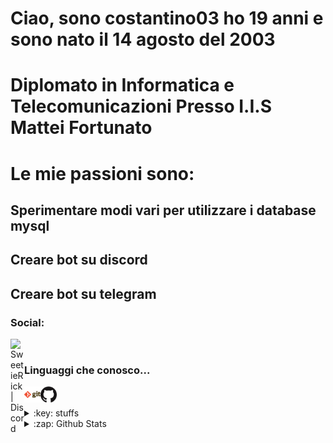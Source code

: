# Ciao, sono costantino03 ho 19 anni e sono nato il 14 agosto del 2003
# Diplomato in Informatica e Telecomunicazioni Presso I.I.S Mattei Fortunato
# Le mie passioni sono:
## Sperimentare modi vari per utilizzare i database mysql
## Creare bot su discord
## Creare bot su telegram
### Social:


[<img align="left" alt="SweetieRick | Discord" width="22px" src="https://cdn.jsdelivr.net/npm/simple-icons@v3/icons/telegram.svg" />][telegram]
<br />
### Linguaggi che conosco...
<img align="left" alt="Git" width="26px" src="https://raw.githubusercontent.com/github/explore/80688e429a7d4ef2fca1e82350fe8e3517d3494d/topics/git/git.png" />
<img align="left" alt="GitHub" width="26px" src="https://raw.githubusercontent.com/github/explore/78df643247d429f6cc873026c0622819ad797942/topics/github/github.png" />
<br />
<br />
<details>
   <summary>:key: stuffs</summary>
   
  [:key: pgp_key]: https://raw.githubusercontent.com/costantino03/costantino03/main/pub_pgp_key.key
   
  </details>
  
<details>
 
   <summary>:zap: Github Stats</summary>

  <img align="left" alt="Github Stats" src="https://github-readme-stats.vercel.app/api?username=costantino03&count_private=true&show_icons=true" />
  
  <img align="left" alt="Top Languages" src="https://github-readme-stats.vercel.app/api/top-langs/?username=costantino03&count_private=true&show_icons=true" />

</details>



[telegram]: https://t.me/costantino03
